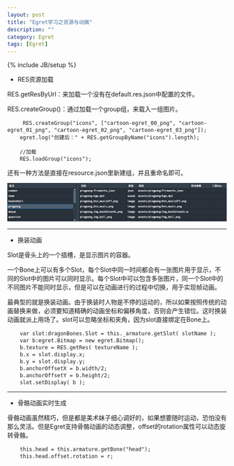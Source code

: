 ```yaml
---
layout: post
title: "Egret学习之资源与动画"
description: ""
category: Egret
tags: [Egret]
---
```

{% include JB/setup %}


 - RES资源加载

 RES.getResByUrl：来加载一个没有在default.res.json中配置的文件。


 RES.createGroup()：通过加载一个group组，来载入一组图片。
 
         RES.createGroup("icons", ["cartoon-egret_00_png", "cartoon-egret_01_png", "cartoon-egret_02_png", "cartoon-egret_03_png"]);
        egret.log("创建后：" + RES.getGroupByName("icons").length);
        
        //加载
        RES.loadGroup("icons");

 还有一种方法是直接在resource.json里新建组，并且重命名即可。
 
 ![jiazaizu][1]

--------------------------------

 - 换装动画

 Slot是骨头上的一个插槽，是显示图片的容器。

 一个Bone上可以有多个Slot，每个Slot中同一时间都会有一张图片用于显示，不同的Slot中的图片可以同时显示。每个Slot中可以包含多张图片，同一个Slot中的不同图片不能同时显示，但是可以在动画进行的过程中切换，用于实现帧动画。

 最典型的就是换装动画。由于换装时人物是不停的运动的，所以如果按照传统的动画替换来做，必须要知道精确的动画坐标和偏移角度，否则会产生错位。这时换装动画就派上用场了。slot可以忽略坐标和夹角，因为slot直接绑定在Bone上。

        var slot:dragonBones.Slot = this._armature.getSlot( slotName );
        var b:egret.Bitmap = new egret.Bitmap();
        b.texture = RES.getRes( textureName );
        b.x = slot.display.x;
        b.y = slot.display.y;
        b.anchorOffsetX = b.width/2;
        b.anchorOffsetY = b.height/2;
        slot.setDisplay( b );


--------------------------------

 - 骨骼动画实时生成

 骨骼动画虽然精巧，但是都是美术妹子细心调好的，如果想要随时运动，恐怕没有那么灵活。但是Egret支持骨骼动画的动态调整，offset的rotation属性可以动态旋转骨骼。
 
        this.head = this.armature.getBone("head");
        this.head.offset.rotation = r;



  [1]: https://github.com/sanyuancap/sanyuancap.github.com/blob/master/assets/blogImg/egret1/jiazaizu.png?raw=true